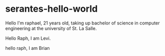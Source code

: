 # serantes-hello-world
Hello I'm raphael, 21 years old, taking up bachelor of science in computer engineering at the university of St. La Salle.



Hello Raph, I am Levi.


hello raph, I am Brian


